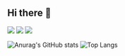 ## Hi there 👋
<!-- HTML -->
<img src="https://img.shields.io/badge/HTML-E34F26?style=for-the-badge&logo=html5&logoColor=white">

<!-- CSS -->
<img src="https://img.shields.io/badge/CSS-1572B6?style=for-the-badge&logo=css3&logoColor=white">

<!-- JavaScript -->
<img src="https://img.shields.io/badge/JavaScript-F7DF1E?style=for-the-badge&logo=javascript&logoColor=black">

![Anurag's GitHub stats](https://github-readme-stats.vercel.app/api?username=sunwoo162)
![Top Langs](https://github-readme-stats.vercel.app/api/top-langs/?username=sunwoo162&layout=compact&theme=tokyonight)


